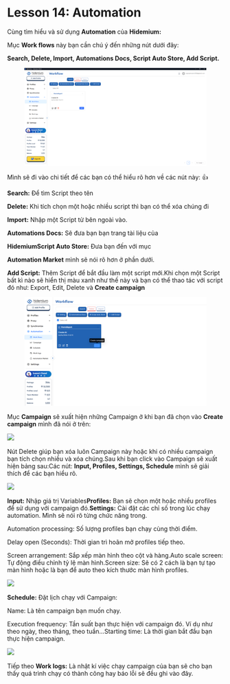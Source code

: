 # Lesson 14: Automation

Cùng tìm hiểu và sử dụng **Automation** của **Hidemium:**

Mục **Work flows** này bạn cần chú ý đến những nút dưới đây:

**Search, Delete, Import, Automations Docs, Script Auto Store, Add Script.**

<figure><img src="../../../.gitbook/assets/image (12).png" alt=""><figcaption></figcaption></figure>



Mình sẽ đi vào chi tiết để các bạn có thể hiểu rõ hơn về các nút này: :thumbsup:

**Search:** Để tìm Script theo tên

**Delete:** Khi tích chọn một hoặc nhiều script thì bạn có thể xóa chúng đi

**Import:** Nhập một Script từ bên ngoài vào.

**Automations Docs:** Sẽ đưa bạn bạn trang tài liệu của&#x20;

**HidemiumScript Auto Store:**  Đưa bạn đến với mục

**Automation Market** mình sẽ nói rõ hơn ở phần dưới.

**Add Script:** Thêm Script để bắt đầu làm một script mới.Khi chọn một Script bất kì nào sẽ hiển thị màu xanh như thế này và bạn có thể thao tác với script đó như: Export, Edit, Delete và **Create campaign**

<figure><img src="../../../.gitbook/assets/image (11).png" alt=""><figcaption></figcaption></figure>



Mục **Campaign** sẽ xuất hiện những Campaign ở khi bạn đã chọn vào **Create campaign** mình đã nói ở trên:

![](http://education.hidemium.io/wp-content/uploads/2024/04/Transfer-19.png)

Nút Delete giúp bạn xóa luôn Campaign này hoặc khi có nhiều campaign bạn tích chọn nhiều và xóa chúng.Sau khi bạn click vào Campaign sẽ xuất hiện bảng sau:Các nút: **Input, Profiles, Settings, Schedule** mình sẽ giải thích để các bạn hiểu rõ.

![](http://education.hidemium.io/wp-content/uploads/2024/04/Transfer-20.png)

**Input:** Nhập giá trị Variables**Profiles:** Bạn sẽ chọn một hoặc nhiều profiles để sử dụng với campaign đó.**Settings:** Cài đặt các chỉ số trong lúc chạy automation. Mình sẽ nói rõ từng chức năng trong.

Automation processing: Số lượng profiles bạn chạy cùng thời điểm.

Delay open (Seconds): Thời gian trì hoãn mở profiles tiếp theo.

Screen arrangement: Sắp xếp màn hình theo cột và hàng.Auto scale screen: Tự động điều chỉnh tỷ lệ màn hình.Screen size: Sẽ có 2 cách là bạn tự tạo màn hình hoặc là bạn để auto theo kích thước màn hình profiles.

![](http://education.hidemium.io/wp-content/uploads/2024/04/Transfer-21.png)

**Schedule:** Đặt lịch chạy với Campaign:

Name: Là tên campaign bạn muốn chạy.

Execution frequency: Tần suất bạn thực hiện với campaign đó. Ví dụ như theo ngày, theo tháng, theo tuần…Starting time: Là thời gian bắt đầu bạn thực hiện campaign.

![](http://education.hidemium.io/wp-content/uploads/2024/04/Transfer-22.png)

Tiếp theo **Work logs:** Là nhật kí việc chạy campaign của bạn sẽ cho bạn thấy quá trình chạy có thành công hay báo lỗi sẽ đều ghi vào đây.
